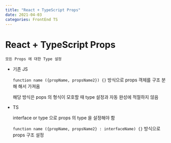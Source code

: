 ```yaml
---
title: "React + TypeScript Props"
date: 2021-04-03
categories: FrontEnd TS
---
```


# React + TypeScript Props

    모든 Props 에 대한 Type 설정

- 기존 JS

  `function name ({propName, propsName2}) {}` 방식으로 props 객체를 구조 분해 해서 가져옴
  
  해당 방식은 pops 의 형식이 모호할 때 type 설정과 자동 완성에 적절하지 않음
  
- TS

  interface or type 으로 props 의 type 을 설정해야 함
  
  `function name ({propName, propsName2} : interfaceName) {}` 방식으로 props 구조 설정
